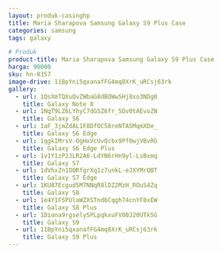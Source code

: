 ```yaml
---
layout: produk-casinghp
title: Maria Sharapova Samsung Galaxy S9 Plus Case
categories: samsung
tags: galaxy

# Produk
product-title: Maria Sharapova Samsung Galaxy S9 Plus Case
harga: 90000
sku: hn-0357
image-drive: 11BpYni5qxanafFG4mq8XrK_uRCsj63rk
gallery:
  - url: 1QsXmTQXuQvZWbaG8dBOWwSHj8xo3NDg0
    title: Galaxy Note 8
  - url: 1NqT9LZ6LYhyC7dGSZ6fr_5Dv0tAEvoZN
    title: Galaxy S6
  - url: 1aF_3jmZdAL1F8DfOC58reNTA5MqmXDe_
    title: Galaxy S6 Edge
  - url: 1qgkIMrsV-OgHxVcUvQcbx9Pf0wjVBvRG
    title: Galaxy S6 Edge Plus
  - url: 1v1Y1zP2JLR2A6-LdYN6rHn9yl-LsBxmq
    title: Galaxy S7
  - url: 1dVhxZn1OORfgrXq1z7unkL-eJXYMrQBT
    title: Galaxy S7 Edge
  - url: 1KU87Ecgud5M7NNqR8lDZ2MzH_ROuS4Zq
    title: Galaxy S8
  - url: 1e4Y1F5PUlaWZXSTnd6Cqgh74cnYF8xEW
    title: Galaxy S8 Plus
  - url: 1Diona9rgselySPLpqkxuFV00J20UTk5G
    title: Galaxy S9
  - url: 11BpYni5qxanafFG4mq8XrK_uRCsj63rk
    title: Galaxy S9 Plus
---
```

